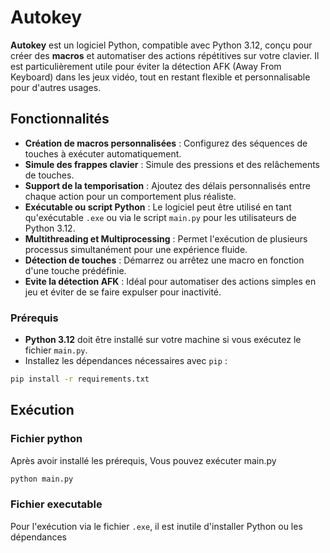 # Autokey

**Autokey** est un logiciel Python, compatible avec Python 3.12, conçu pour créer des **macros** et automatiser des actions répétitives sur votre clavier. Il est particulièrement utile pour éviter la détection AFK (Away From Keyboard) dans les jeux vidéo, tout en restant flexible et personnalisable pour d'autres usages.

## Fonctionnalités

- **Création de macros personnalisées** : Configurez des séquences de touches à exécuter automatiquement.
- **Simule des frappes clavier** : Simule des pressions et des relâchements de touches.
- **Support de la temporisation** : Ajoutez des délais personnalisés entre chaque action pour un comportement plus réaliste.
- **Exécutable ou script Python** : Le logiciel peut être utilisé en tant qu'exécutable `.exe` ou via le script `main.py` pour les utilisateurs de Python 3.12.
- **Multithreading et Multiprocessing** : Permet l'exécution de plusieurs processus simultanément pour une expérience fluide.
- **Détection de touches** : Démarrez ou arrêtez une macro en fonction d'une touche prédéfinie.
- **Evite la détection AFK** : Idéal pour automatiser des actions simples en jeu et éviter de se faire expulser pour inactivité.



### Prérequis

- **Python 3.12** doit être installé sur votre machine si vous exécutez le fichier `main.py`.
- Installez les dépendances nécessaires avec `pip` :

```bash
pip install -r requirements.txt
```

## Exécution 

### Fichier python
Après avoir installé les prérequis, Vous pouvez exécuter main.py

```bash
python main.py
```

### Fichier executable
Pour l'exécution via le fichier `.exe`, il est inutile d'installer Python ou les dépendances


